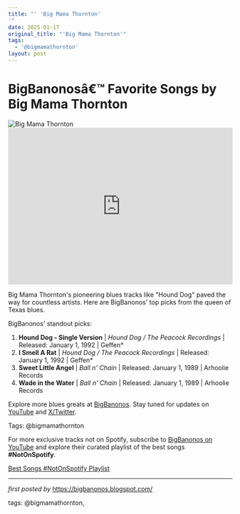```yaml
---
title: "' 'Big Mama Thornton'
'"
date: 2025-01-17
original_title: "'Big Mama Thornton'"
tags:
  - '@bigmamathornton'
layout: post
---
```

 <!-- Title of the Post -->
<h1 >BigBanonosâ€™ Favorite Songs by Big Mama Thornton</h1> <!-- Featured Image -->
<div > <img src="https://i.scdn.co/image/ab67616d0000b273797e51a364c3b0882732238d" alt="Big Mama Thornton">
</div> <!-- Spotify Embed -->
<div > <iframe src="https://open.spotify.com/embed/playlist/1l489ZdSJC9Bp8jGPbt0YC?utm_source=generator" width="100%" height="352" frameBorder="0" allowfullscreen="" allow="autoplay; clipboard-write; encrypted-media; fullscreen; picture-in-picture" loading="lazy"></iframe>
</div> <!-- Introductory Text -->
<p >Big Mama Thornton's pioneering blues tracks like "Hound Dog" paved the way for countless artists. Here are BigBanonos' top picks from the queen of Texas blues.</p> <!-- Song Highlights -->
<div > <p>BigBanonos' standout picks:</p> <ol> <li><strong>Hound Dog - Single Version</strong> | <em>Hound Dog / The Peacock Recordings</em> | Released: January 1, 1992 | Geffen*</li> <li><strong>I Smell A Rat</strong> | <em>Hound Dog / The Peacock Recordings</em> | Released: January 1, 1992 | Geffen*</li> <li><strong>Sweet Little Angel</strong> | <em>Ball n' Chain</em> | Released: January 1, 1989 | Arhoolie Records</li> <li><strong>Wade in the Water</strong> | <em>Ball n' Chain</em> | Released: January 1, 1989 | Arhoolie Records</li> </ol>
</div> <!-- Footer Links -->
<div > <p>Explore more blues greats at <a href="https://bigbanonos.blogspot.com/" target="_blank">BigBanonos</a>. Stay tuned for updates on <a href="https://www.youtube.com/@BigBanonos" target="_blank">YouTube</a> and <a href="https://x.com/bigbanonos" target="_blank">X/Twitter</a>.</p>
</div> <!-- Tags -->
<p >Tags: @bigmamathornton</p>

<!--Subscribe and Playlist Links-->
<div>
    <p>For more exclusive tracks not on Spotify, subscribe to <a href="https://www.youtube.com/@BigBanonos" target="_blank">BigBanonos on YouTube</a> and explore their curated playlist of the best songs <strong>#NotOnSpotify</strong>.</p>
    <p><a href="https://www.youtube.com/playlist?list=PLtuNtuTatqI0kFahUCbtbfenC_ET5O_tr" target="_blank">Best Songs #NotOnSpotify Playlist<br /></a></p></div>

<hr />

<p><em>first posted by</em> <a href="https://bigbanonos.blogspot.com/" rel="noopener" target="_new">https://bigbanonos.blogspot.com/</a></p>

<p>tags: @bigmamathornton,</p>
